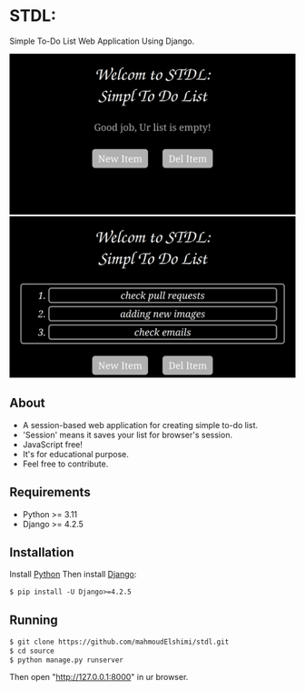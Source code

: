 # STDL:
Simple To-Do List Web Application Using Django.

![Screenshot of stdl's main page](screenshots/1.png) ![Screenshot of stdl's main page](screenshots/2.png)


About
-------------------
- A session-based web application for creating simple to-do list.
- 'Session' means it saves your list for browser's session.
- JavaScript free!
- It's for educational purpose.
- Feel free to contribute.

Requirements
------------
- Python >= 3.11
- Django >= 4.2.5

Installation
------------
Install [Python](https://www.python.org/downloads/)
Then install [Django](https://www.djangoproject.com/download/):
```
$ pip install -U Django>=4.2.5
```
Running
-------
```
$ git clone https://github.com/mahmoudElshimi/stdl.git
$ cd source
$ python manage.py runserver
```
Then open "http://127.0.0.1:8000" in ur browser. 
